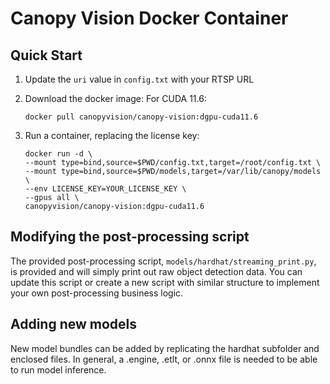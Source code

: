 # Canopy Vision Docker Container

## Quick Start
1. Update the `uri` value in `config.txt` with your RTSP URL
2. Download the docker image:
    For CUDA 11.6:
    ```
    docker pull canopyvision/canopy-vision:dgpu-cuda11.6
    ```

3. Run a container, replacing the license key:
    ```
    docker run -d \
    --mount type=bind,source=$PWD/config.txt,target=/root/config.txt \
    --mount type=bind,source=$PWD/models,target=/var/lib/canopy/models \
    --env LICENSE_KEY=YOUR_LICENSE_KEY \
    --gpus all \
    canopyvision/canopy-vision:dgpu-cuda11.6
    ```

## Modifying the post-processing script
The provided post-processing script, `models/hardhat/streaming_print.py`, is provided and will simply print out raw object detection data. You can update this script or create a new script with similar structure to implement your own post-processing business logic.

## Adding new models
New model bundles can be added by replicating the hardhat subfolder and enclosed files. In general, a .engine, .etlt, or .onnx file is needed to be able to run model inference.
